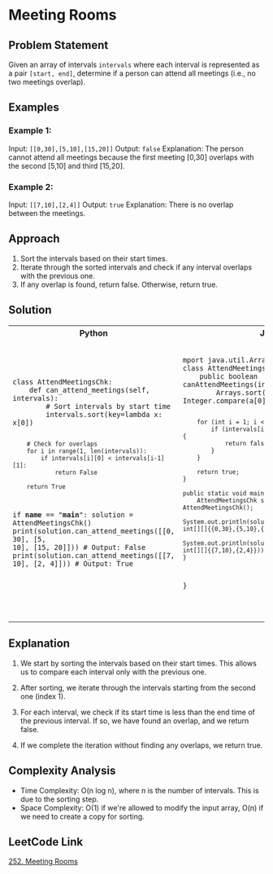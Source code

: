 # Meeting Rooms

## Problem Statement

Given an array of intervals `intervals` where each interval is represented as a pair `[start, end]`, determine if a person can attend all meetings (i.e., no two meetings overlap).

## Examples

### Example 1:

Input: `[[0,30],[5,10],[15,20]]`
Output: `false`
Explanation: The person cannot attend all meetings because the first meeting [0,30] overlaps with the second [5,10] and third [15,20].

### Example 2:

Input: `[[7,10],[2,4]]`
Output: `true`
Explanation: There is no overlap between the meetings.

## Approach

1. Sort the intervals based on their start times.
2. Iterate through the sorted intervals and check if any interval overlaps with the previous one.
3. If any overlap is found, return false. Otherwise, return true.

## Solution
<table>
<tr>
<th>Python</th>
<th>Java</th>
</tr>
<tr>
<td>
<pre><code class="python">
class AttendMeetingsChk:
    def can_attend_meetings(self, intervals):
        # Sort intervals by start time
        intervals.sort(key=lambda x: x[0])

        # Check for overlaps
        for i in range(1, len(intervals)):
            if intervals[i][0] < intervals[i-1][1]:
                return False

        return True

if __name__ == "__main__":
solution = AttendMeetingsChk()
print(solution.can_attend_meetings([[0, 30], [5, 10], [15, 20]]))  # Output: False
print(solution.can_attend_meetings([[7, 10], [2, 4]]))  # Output: True

</code></pre>
</td>
<td>
<pre><code class="java">
mport java.util.Arrays;
class AttendMeetingsChk {
    public boolean canAttendMeetings(int[][] intervals) {
        Arrays.sort(intervals, (a, b) -> Integer.compare(a[0], b[0]));

        for (int i = 1; i < intervals.length; i++) {
            if (intervals[i][0] < intervals[i-1][1]) {
                return false;
            }
        }

        return true;
    }

    public static void main(String[] args) {
        AttendMeetingsChk solution = new AttendMeetingsChk();
        System.out.println(solution.canAttendMeetings(new int[][]{{0,30},{5,10},{15,20}}));  // false
        System.out.println(solution.canAttendMeetings(new int[][]{{7,10},{2,4}}));  // true
    }
}

</code></pre>
</td>
</tr>
</table>

## Explanation

1. We start by sorting the intervals based on their start times. This allows us to compare each interval only with the previous one.

2. After sorting, we iterate through the intervals starting from the second one (index 1).

3. For each interval, we check if its start time is less than the end time of the previous interval. If so, we have found an overlap, and we return false.

4. If we complete the iteration without finding any overlaps, we return true.

## Complexity Analysis

- Time Complexity: O(n log n), where n is the number of intervals. This is due to the sorting step.
- Space Complexity: O(1) if we're allowed to modify the input array, O(n) if we need to create a copy for sorting.

## LeetCode Link

[252. Meeting Rooms](https://leetcode.com/problems/meeting-rooms/)